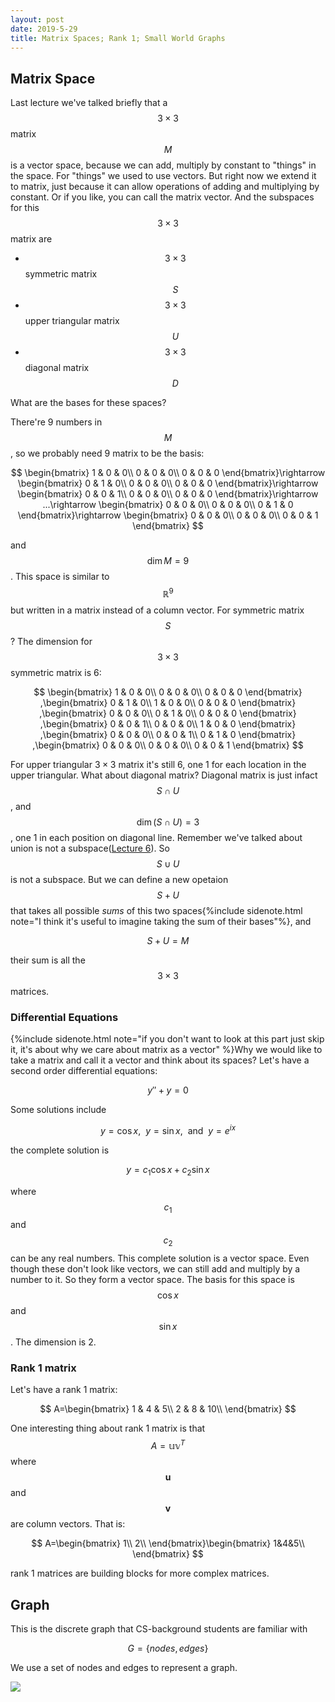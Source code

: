 ```yaml
---
layout: post
date: 2019-5-29
title: Matrix Spaces; Rank 1; Small World Graphs
---
```


## Matrix Space

Last lecture we've talked briefly that a $$3\times 3$$ matrix $$M$$ is a vector space, because we can add, multiply by constant to "things" in the space. For "things" we used to use vectors. But right now we extend it to matrix, just because it can allow operations of adding and multiplying by constant. Or if you like, you can call the matrix vector. And the subspaces for this $$3\times 3$$ matrix are

* $$3\times 3$$ symmetric matrix $$S$$
* $$3\times 3$$ upper triangular matrix $$U$$
* $$3\times 3$$ diagonal matrix $$D$$

What are the bases for these spaces? 

There're 9 numbers in $$M$$, so we probably need 9 matrix to be the basis:

$$
\begin{bmatrix}
1 & 0 & 0\\
0 & 0 & 0\\
0 & 0 & 0
\end{bmatrix}\rightarrow \begin{bmatrix}
0 & 1 & 0\\
0 & 0 & 0\\
0 & 0 & 0
\end{bmatrix}\rightarrow \begin{bmatrix}
0 & 0 & 1\\
0 & 0 & 0\\
0 & 0 & 0
\end{bmatrix}\rightarrow ...\rightarrow \begin{bmatrix}
0 & 0 & 0\\
0 & 0 & 0\\
0 & 1 & 0
\end{bmatrix}\rightarrow \begin{bmatrix}
0 & 0 & 0\\
0 & 0 & 0\\
0 & 0 & 1
\end{bmatrix}
$$

and $$\dim M=9$$. This space is similar to $$\mathbb R^9$$ but written in a matrix instead of a column vector. For symmetric matrix $$S$$? The dimension for $$3\times 3$$ symmetric matrix is 6:

$$
\begin{bmatrix}
1 & 0 & 0\\
0 & 0 & 0\\
0 & 0 & 0
\end{bmatrix} ,\begin{bmatrix}
0 & 1 & 0\\
1 & 0 & 0\\
0 & 0 & 0
\end{bmatrix} ,\begin{bmatrix}
0 & 0 & 0\\
0 & 1 & 0\\
0 & 0 & 0
\end{bmatrix} ,\begin{bmatrix}
0 & 0 & 1\\
0 & 0 & 0\\
1 & 0 & 0
\end{bmatrix} ,\begin{bmatrix}
0 & 0 & 0\\
0 & 0 & 1\\
0 & 1 & 0
\end{bmatrix} ,\begin{bmatrix}
0 & 0 & 0\\
0 & 0 & 0\\
0 & 0 & 1
\end{bmatrix}
$$

For upper triangular $3\times 3$ matrix it's still 6, one 1 for each location in the upper triangular. What about diagonal matrix? Diagonal matrix is just infact $$S\cap U$$, and $$\dim (S\cap U)=3$$, one 1 in each position on diagonal line. Remember we've talked about union is not a subspace([Lecture 6](UnitI/Column_Space_and_Nullspace)). So $$S\cup U$$ is not a subspace. But we can define a new opetaion $$S+U$$ that takes all possible *sums* of this two spaces{%include sidenote.html note="I think it's useful to imagine taking the sum of their bases"%}, and 

$$
S+U=M
$$

their sum is all the $$3\times 3$$ matrices. 

<h3>Differential Equations</h3> 

{%include sidenote.html note="if you don't want to look at this part just skip it, it's about why we care about matrix as a vector" %}Why we would like to take a matrix and call it a vector and think about its spaces? Let's have a second order differential equations:

$$
y''+y=0
$$

Some solutions include

$$
y=\cos x,\ \ y=\sin x,\ \ \mathrm{and}\ \ y=e^{ix}
$$

the complete solution is

$$
y=c_1\cos x+c_2\sin x
$$

where $$c_1$$ and $$c_2$$ can be any real numbers. This complete solution is a vector space. Even though these don't look like vectors, we can still add and multiply by a number to it. So they form a vector space. The basis for this space is $$\cos x$$ and $$\sin x$$. The dimension is 2. 

### Rank 1 matrix

Let's have a rank 1 matrix:

$$
A=\begin{bmatrix}
1 & 4 & 5\\
2 & 8 & 10\\
\end{bmatrix}
$$

One interesting thing about rank 1 matrix is that $$A=\mathbb{uv}^T$$ where $$\mathbf u$$ and $$\mathbf v$$ are column vectors. That is:

$$
A=\begin{bmatrix}
1\\
2\\
\end{bmatrix}\begin{bmatrix}
1&4&5\\
\end{bmatrix}
$$

rank 1 matrices are building blocks for more complex matrices.

## Graph

This is the discrete graph that CS-background students are familiar with

$$
G=\{nodes,edges\}
$$

We use a set of nodes and edges to represent a graph. 

<img style="align-content: center;
margin-left: auto;
margin-right: auto;
display: block;" src="http://mathworld.wolfram.com/images/eps-gif/GraphNodesEdges_1000.gif">




